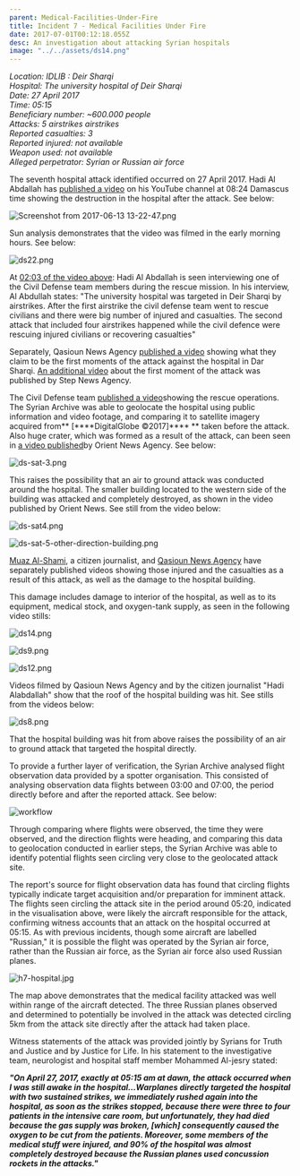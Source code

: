 ```yaml
---
parent: Medical-Facilities-Under-Fire
title: Incident 7 - Medical Facilities Under Fire
date: 2017-07-01T00:12:18.055Z
desc: An investigation about attacking Syrian hospitals
image: "../../assets/ds14.png"
---
```


*Location: IDLIB : Deir Sharqi\
Hospital: The university hospital of Deir Sharqi\
Date: 27 April 2017\
Time: 05:15\
Beneficiary number: \~600.000 people\
Attacks: 5 airstrikes airstrikes\
Reported casualties: 3\
Reported injured: not available\
Weapon used: not available\
Alleged perpetrator: Syrian or Russian air force*

The seventh hospital attack identified occurred on 27 April 2017. Hadi Al Abdallah has [published a video](https://www.youtube.com/watch?v=iCqA8uzVklg) on his YouTube channel at 08:24 Damascus time showing the destruction in the hospital after the attack. See below:

![Screenshot from 2017-06-13 13-22-47.png](../../assets/Screenshot_from_2017-06-13_13-22-47.png)

Sun analysis demonstrates that the video was filmed in the early morning hours. See below:

![ds22.png](../../assets/ds22.png)

At [02:03 of the video above](https://youtu.be/iCqA8uzVklg?t=2m3s): Hadi Al Abdallah is seen interviewing one of the Civil Defense team members during the rescue mission. In his interview, Al Abdullah states: "The university hospital was targeted in Deir Sharqi by airstrikes. After the first airstrike the civil defense team went to rescue civilians and there were big number of injured and casualties. The second attack that included four airstrikes happened while the civil defence were rescuing injured civilians or recovering casualties"

Separately, Qasioun News Agency [published a video](https://www.youtube.com/watch?v=pkq2gw9yWXg) showing what they claim to be the first moments of the attack against the hospital in Dar Sharqi. [An additional video](https://www.youtube.com/watch?v=g55RZibwxVY) about the first moment of the attack was published by Step News Agency.

The Civil Defense team [published a video](https://www.youtube.com/watch?v=z0o2LbPzFOA)showing the rescue operations. The Syrian Archive was able to geolocate the hospital using public information and video footage, and comparing it to satellite imagery acquired from\*\* \[\*\*\*\*DigitalGlobe ©2017\]\*\*\*\* \*\* taken before the attack. Also huge crater, which was formed as a result of the attack, can been seen in [a video published](https://www.youtube.com/watch?v=CTkZ2bciD38)by Orient News Agency. See below:

![ds-sat-3.png](../../assets/ds-sat-3.png)

This raises the possibility that an air to ground attack was conducted around the hospital. The smaller building located to the western side of the building was attacked and completely destroyed, as shown in the video published by Orient News. See still from the video below:

![ds-sat4.png](../../assets/ds-sat4.png)

![ds-sat-5-other-direction-building.png](../../assets/ds-sat-5-other-direction-building.png)

[Muaz Al-Shami](https://www.youtube.com/watch?v=d3qlceFvP7g), a citizen journalist, and [Qasioun News Agency](https://www.youtube.com/watch?v=XvDv5CwTPr8) have separately published videos showing those injured and the casualties as a result of this attack, as well as the damage to the hospital building.

This damage includes damage to interior of the hospital, as well as to its equipment, medical stock, and oxygen-tank supply, as seen in the following video stills:

![ds14.png](../../assets/ds14.png)

![ds9.png](../../assets/ds9.png)

![ds12.png](../../assets/ds12.png)

Videos filmed by Qasioun News Agency and by the citizen journalist "Hadi Alabdallah" show that the roof of the hospital building was hit. See stills from the videos below:

![ds8.png](../../assets/ds8.png)

That the hospital building was hit from above raises the possibility of an air to ground attack that targeted the hospital directly.

To provide a further layer of verification, the Syrian Archive analysed flight observation data provided by a spotter organisation. This consisted of analysing observation data flights between 03:00 and 07:00, the period directly before and after the reported attack. See below:

![workflow](../../assets/27_april_2017b-2_with_arrows.width-800.png)

Through comparing where flights were observed, the time they were observed, and the direction flights were heading, and comparing this data to geolocation conducted in earlier steps, the Syrian Archive was able to identify potential flights seen circling very close to the geolocated attack site.

The report's source for flight observation data has found that circling flights typically indicate target acquisition and/or preparation for imminent attack. The flights seen circling the attack site in the period around 05:20, indicated in the visualisation above, were likely the aircraft responsible for the attack, confirming witness accounts that an attack on the hospital occurred at 05:15. As with previous incidents, though some aircraft are labelled "Russian," it is possible the flight was operated by the Syrian air force, rather than the Russian air force, as the Syrian air force also used Russian planes.

![h7-hospital.jpg](../../assets/h7-hospital.jpg)

The map above demonstrates that the medical facility attacked was well within range of the aircraft detected. The three Russian planes observed and determined to potentially be involved in the attack was detected circling 5km from the attack site directly after the attack had taken place.

Witness statements of the attack was provided jointly by Syrians for Truth and Justice and by Justice for Life. In his statement to the investigative team, neurologist and hospital staff member Mohammed Al-jesry stated:

***"On April 27, 2017, exactly at 05:15 am at dawn, the attack occurred when I was still awake in the hospital...Warplanes directly targeted the hospital with two sustained strikes, we immediately rushed again into the hospital, as soon as the strikes stopped, because there were three to four patients in the intensive care room, but unfortunately, they had died because the gas supply was broken, \[which\] consequently caused the oxygen to be cut from the patients. Moreover, some members of the medical stuff were injured, and 90% of the hospital was almost completely destroyed because the Russian planes used concussion rockets in the attacks."***
